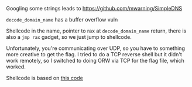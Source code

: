 Googling some strings leads to https://github.com/mwarning/SimpleDNS

`decode_domain_name` has a buffer overflow vuln

Shellcode in the name, pointer to rax at `decode_domain_name` return, there is also a `jmp rax` gadget, so we just jump to shellcode.

Unfortunately, you're communicating over UDP, so you have to something more creative to get the flag. I tried to do a TCP reverse shell but it didn't work remotely, so I switched to doing ORW via TCP for the flag file, which worked.

Shellcode is based on [this code](https://github.com/zerosum0x0/SLAE64/blob/master/reverseshell/reverseshell.asm)
